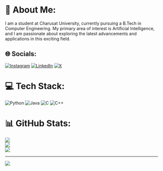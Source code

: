 # 💫 About Me:
I am a student at Charusat University, currently pursuing a B.Tech in Computer Engineering. My primary area of interest is Artificial Intelligence, and I am passionate about exploring the latest advancements and applications in this exciting field.


## 🌐 Socials:
[![Instagram](https://img.shields.io/badge/Instagram-%23E4405F.svg?logo=Instagram&logoColor=white)](https://instagram.com/nakshu_1405) [![LinkedIn](https://img.shields.io/badge/LinkedIn-%230077B5.svg?logo=linkedin&logoColor=white)](https://linkedin.com/in/nakshatra-gandhe) [![X](https://img.shields.io/badge/X-black.svg?logo=X&logoColor=white)](https://x.com/Nakshatra1405) 

# 💻 Tech Stack:
![Python](https://img.shields.io/badge/python-3670A0?style=for-the-badge&logo=python&logoColor=ffdd54) ![Java](https://img.shields.io/badge/java-%23ED8B00.svg?style=for-the-badge&logo=openjdk&logoColor=white) ![C](https://img.shields.io/badge/c-%2300599C.svg?style=for-the-badge&logo=c&logoColor=white) ![C++](https://img.shields.io/badge/c++-%2300599C.svg?style=for-the-badge&logo=c%2B%2B&logoColor=white)
# 📊 GitHub Stats:
![](https://github-readme-stats.vercel.app/api?username=Nakshu35&theme=dark&hide_border=false&include_all_commits=false&count_private=false)<br/>
![](https://github-readme-streak-stats.herokuapp.com/?user=Nakshu35&theme=dark&hide_border=false)<br/>
![](https://github-readme-stats.vercel.app/api/top-langs/?username=Nakshu35&theme=dark&hide_border=false&include_all_commits=false&count_private=false&layout=compact)

---
[![](https://visitcount.itsvg.in/api?id=Nakshu35&icon=0&color=0)](https://visitcount.itsvg.in)

<!-- Proudly created with GPRM ( https://gprm.itsvg.in ) -->
